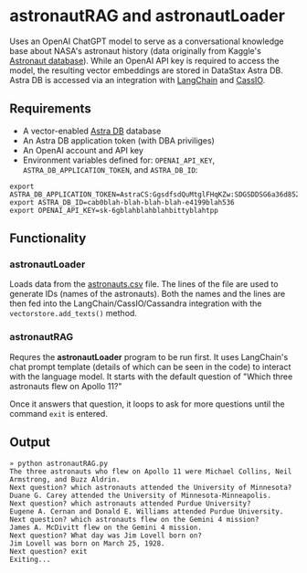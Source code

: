 # astronautRAG and astronautLoader
Uses an OpenAI ChatGPT model to serve as a conversational knowledge base about NASA's astronaut history (data originally from Kaggle's [Astronaut database](https://www.kaggle.com/datasets/jessemostipak/astronaut-database?select=astronauts.csv)). While an OpenAI API key is required to access the model, the resulting vector embeddings are stored in DataStax Astra DB. Astra DB is accessed via an integration with [LangChain](https://python.langchain.com/docs/get_started/introduction) and [CassIO](https://cassio.org/).

## Requirements
 - A vector-enabled [Astra DB](https://astra.datastax.com) database
 - An Astra DB application token (with DBA priviliges)
 - An OpenAI account and API key
 - Environment variables defined for: `OPENAI_API_KEY`, `ASTRA_DB_APPLICATION_TOKEN`, and `ASTRA_DB_ID`:

```
export ASTRA_DB_APPLICATION_TOKEN=AstraCS:GgsdfsdQuMtglFHqKZw:SDGSDDSG6a36d8526BLAHBLAHBLAHc18d40
export ASTRA_DB_ID=cab0blah-blah-blah-blah-e4199blah536
export OPENAI_API_KEY=sk-6gblahblahblahbittyblahtpp
```

## Functionality

### astronautLoader
Loads data from the [astronauts.csv](astronauts.csv) file. The lines of the file are used to generate IDs (names of the astronauts). Both the names and the lines are then fed into the LangChain/CassIO/Cassandra integration with the `vectorstore.add_texts()` method.

### astronautRAG
Requres the **astronautLoader** program to be run first. It uses LangChain's chat prompt template (details of which can be seen in the code) to interact with the language model. It starts with the default question of "Which three astronauts flew on Apollo 11?"

Once it answers that question, it loops to ask for more questions until the command `exit` is entered.

## Output
```
» python astronautRAG.py
The three astronauts who flew on Apollo 11 were Michael Collins, Neil Armstrong, and Buzz Aldrin.
Next question? which astronauts attended the University of Minnesota?
Duane G. Carey attended the University of Minnesota-Minneapolis.
Next question? which astronauts attended Purdue University?
Eugene A. Cernan and Donald E. Williams attended Purdue University.
Next question? which astronauts flew on the Gemini 4 mission?
James A. McDivitt flew on the Gemini 4 mission.
Next question? What day was Jim Lovell born on?
Jim Lovell was born on March 25, 1928.
Next question? exit
Exiting...
```